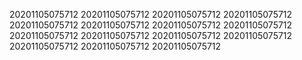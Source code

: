 20201105075712
20201105075712
20201105075712
20201105075712
20201105075712
20201105075712
20201105075712
20201105075712
20201105075712
20201105075712
20201105075712
20201105075712
20201105075712
20201105075712
20201105075712
